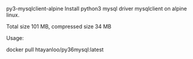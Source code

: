 py3-mysqlclient-alpine
Install python3 mysql driver mysqlclient on alpine linux.

Total size 101 MB, compressed size 34 MB

Usage:

docker pull htayanloo/py36mysql:latest
